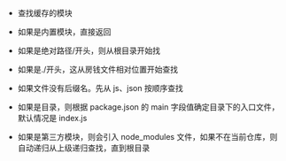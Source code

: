 - 查找缓存的模块

- 如果是内置模块，直接返回

- 如果是绝对路径/开头，则从根目录开始找

- 如果是./开头，这从房钱文件相对位置开始查找

- 如果文件没有后缀名。先从 js、json 按顺序查找

- 如果是目录，则根据 package.json 的 main 字段值确定目录下的入口文件，默认情况是 index.js

- 如果是第三方模块，则会引入 node_modules 文件，如果不在当前仓库，则自动递归从上级递归查找，直到根目录
